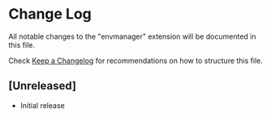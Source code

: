 # Change Log

All notable changes to the "envmanager" extension will be documented in this file.

Check [Keep a Changelog](http://keepachangelog.com/) for recommendations on how to structure this file.

## [Unreleased]

- Initial release